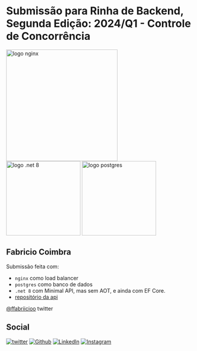 # Submissão para Rinha de Backend, Segunda Edição: 2024/Q1 - Controle de Concorrência

<img src="https://upload.wikimedia.org/wikipedia/commons/c/c5/Nginx_logo.svg" alt="logo nginx" width="300" height="auto">
<br />
<img src="https://devblogs.microsoft.com/dotnet/wp-content/uploads/sites/10/2023/06/dotnet-8-preview-5.png" alt="logo .net 8" width="200" height="auto">
<img src="https://upload.wikimedia.org/wikipedia/commons/2/29/Postgresql_elephant.svg" alt="logo postgres" width="200" height="auto">

## Fabricio Coimbra

Submissão feita com:

- `nginx` como load balancer
- `postgres` como banco de dados
- `.net 8` com Minimal API, mas sem AOT, e ainda com EF Core. 
- [repositório da api](https://github.com/FabricioCoimbra/rinha2024q1)

[@ffabriicioo](https://twitter.com/ffabriicioo) twitter

## Social

[![twitter](https://img.shields.io/twitter/url?style=for-the-badge&logo=x&logoColor=white&url=https://twitter.com/ffabriicioo)](https://twitter.com/ffabriicioo)
[![Github](https://img.shields.io/badge/GitHub-181717.svg?style=for-the-badge&logo=GitHub&logoColor=white)](https://github.com/FabricioCoimbra)
[![LinkedIn](https://img.shields.io/badge/LinkedIn-0A66C2.svg?style=for-the-badge&logo=LinkedIn&logoColor=white)](https://www.linkedin.com/in/fabricio-borges-coimbra-960183ba)
[![Instagram](https://img.shields.io/badge/Instagram-a618de.svg?style=for-the-badge&logoColor=white&logo=instagram)](https://www.instagram.com/ffabriiciooo/)